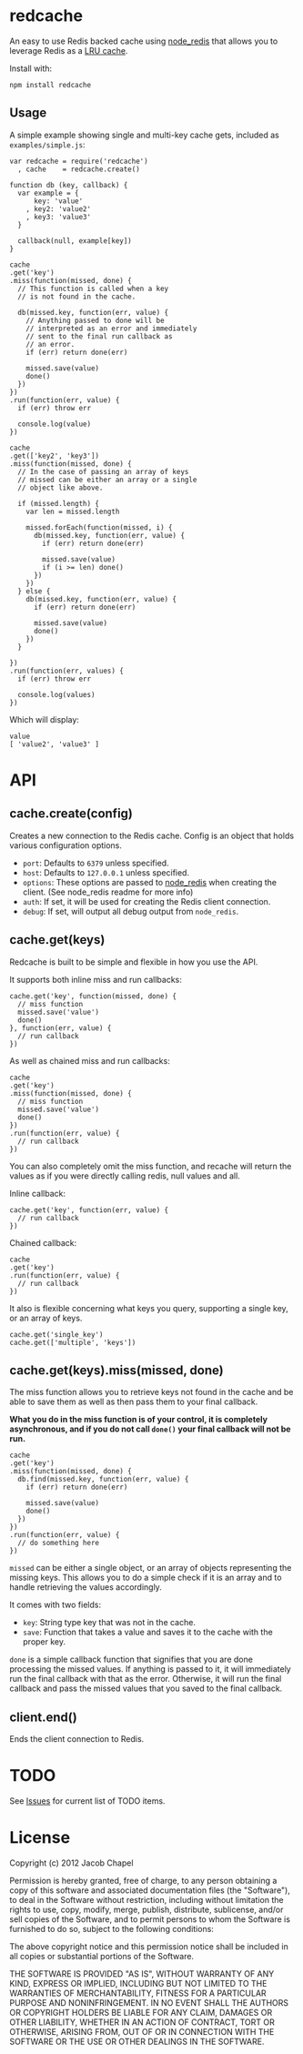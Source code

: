 redcache
========
An easy to use Redis backed cache using [node_redis](https://github.com/mranney/node_redis) that allows you to leverage Redis as a [LRU cache](http://antirez.com/post/redis-as-LRU-cache.html).

Install with:

```
npm install redcache
```

Usage
-----
A simple example showing single and multi-key cache gets, included as ```examples/simple.js```:

```
var redcache = require('redcache')
  , cache    = redcache.create()

function db (key, callback) {
  var example = {
      key: 'value'
    , key2: 'value2'
    , key3: 'value3'
  }

  callback(null, example[key])
}

cache
.get('key')
.miss(function(missed, done) {
  // This function is called when a key
  // is not found in the cache.

  db(missed.key, function(err, value) {
    // Anything passed to done will be
    // interpreted as an error and immediately
    // sent to the final run callback as
    // an error.
    if (err) return done(err)

    missed.save(value)
    done()
  })
})
.run(function(err, value) {
  if (err) throw err

  console.log(value)
})

cache
.get(['key2', 'key3'])
.miss(function(missed, done) {
  // In the case of passing an array of keys
  // missed can be either an array or a single
  // object like above.

  if (missed.length) {
    var len = missed.length

    missed.forEach(function(missed, i) {
      db(missed.key, function(err, value) {
        if (err) return done(err)

        missed.save(value)
        if (i >= len) done()
      })
    })
  } else {
    db(missed.key, function(err, value) {
      if (err) return done(err)

      missed.save(value)
      done()
    })
  }

})
.run(function(err, values) {
  if (err) throw err

  console.log(values)
})
```

Which will display:

```
value
[ 'value2', 'value3' ]
```

API
===

cache.create(config)
---
Creates a new connection to the Redis cache. Config is an object that holds various configuration options.

* ```port```: Defaults to ```6379``` unless specified.
* ```host```: Defaults to ```127.0.0.1``` unless specified. 
* ```options```: These options are passed to [node_redis](https://github.com/mranney/node_redis) when creating the client. (See node_redis readme for more info)
* ```auth```: If set, it will be used for creating the Redis client connection.
* ```debug```: If set, will output all debug output from ```node_redis```.

cache.get(keys)
---
Redcache is built to be simple and flexible in how you use the API.

It supports both inline miss and run callbacks:

```
cache.get('key', function(missed, done) {
  // miss function
  missed.save('value')
  done()
}, function(err, value) {
  // run callback
})
```

As well as chained miss and run callbacks:

```
cache
.get('key')
.miss(function(missed, done) {
  // miss function
  missed.save('value')
  done()
})
.run(function(err, value) {
  // run callback
})
```

You can also completely omit the miss function, and recache will return the values as if you were directly calling redis, null values and all.

Inline callback:

```
cache.get('key', function(err, value) {
  // run callback
})
```

Chained callback:

```
cache
.get('key')
.run(function(err, value) {
  // run callback
})
```

It also is flexible concerning what keys you query, supporting a single key, or an array of keys.

```
cache.get('single_key')
cache.get(['multiple', 'keys'])
```

cache.get(keys).miss(missed, done)
---
The miss function allows you to retrieve keys not found in the cache and be able to save them as well as then pass them to your final callback.

**What you do in the miss function is of your control, it is completely asynchronous, and if you do not call ```done()``` your final callback will not be run.**


```
cache
.get('key')
.miss(function(missed, done) {
  db.find(missed.key, function(err, value) {
    if (err) return done(err)
    
    missed.save(value)
    done()
  })
})
.run(function(err, value) {
  // do something here
})
```

```missed``` can be either a single object, or an array of objects representing the missing keys. This allows you to do a simple check if it is an array and to handle retrieving the values accordingly.

It comes with two fields:

* ```key```: String type key that was not in the cache.
* ```save```: Function that takes a value and saves it to the cache with the proper key.

```done``` is a simple callback function that signifies that you are done processing the missed values. If anything is passed to it, it will immediately run the final callback with that as the error. Otherwise, it will run the final callback and pass the missed values that you saved to the final callback.

client.end()
---
Ends the client connection to Redis.

TODO
===
See [Issues](https://github.com/chapel/redcache/issues) for current list of TODO items.

License
===
Copyright (c) 2012 Jacob Chapel

Permission is hereby granted, free of charge, to any person obtaining a copy of this software and associated documentation files (the "Software"), to deal in the Software without restriction, including without limitation the rights to use, copy, modify, merge, publish, distribute, sublicense, and/or sell copies of the Software, and to permit persons to whom the Software is furnished to do so, subject to the following conditions:

The above copyright notice and this permission notice shall be included in all copies or substantial portions of the Software.

THE SOFTWARE IS PROVIDED "AS IS", WITHOUT WARRANTY OF ANY KIND, EXPRESS OR IMPLIED, INCLUDING BUT NOT LIMITED TO THE WARRANTIES OF MERCHANTABILITY, FITNESS FOR A PARTICULAR PURPOSE AND NONINFRINGEMENT. IN NO EVENT SHALL THE AUTHORS OR COPYRIGHT HOLDERS BE LIABLE FOR ANY CLAIM, DAMAGES OR OTHER LIABILITY, WHETHER IN AN ACTION OF CONTRACT, TORT OR OTHERWISE, ARISING FROM, OUT OF OR IN CONNECTION WITH THE SOFTWARE OR THE USE OR OTHER DEALINGS IN THE SOFTWARE.